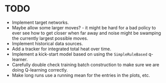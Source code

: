 # TODO

* Implement target networks.
* Maybe allow some larger moves? - it might be hard for a bad policy to ever
see how to get closer when far away and noise might be swamping the currently
largest possible moves.
* Implement historical data sources.
* Add a tracker for integrated total heat over time.
* Implement a kick-start model based on using the `SimpleRuleBased` q-learner.
* Carefully double check training batch construction to make sure we are
doing Q-learning correctly.
* Make long runs use a running mean for the entries in the plots, etc.
